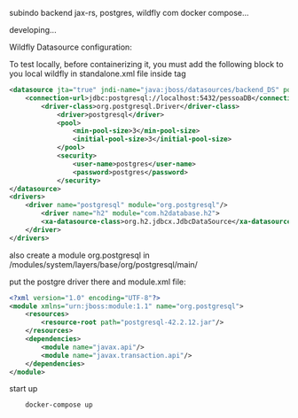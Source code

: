 subindo backend jax-rs, postgres, wildfly com docker compose...

developing...

Wildfly Datasource configuration:

To test locally, before containerizing it, you must add the following block to you local wildfly in standalone.xml file inside <datasources> tag 

```xml
<datasource jta="true" jndi-name="java:jboss/datasources/backend_DS" pool-name="backend_DS" enabled="true">
    <connection-url>jdbc:postgresql://localhost:5432/pessoaDB</connection-url>
        <driver-class>org.postgresql.Driver</driver-class>
            <driver>postgresql</driver>
            <pool>
                <min-pool-size>3</min-pool-size>
                <initial-pool-size>3</initial-pool-size>
            </pool>
            <security>
                <user-name>postgres</user-name>
                <password>postgres</password>
            </security>
</datasource>
<drivers>
    <driver name="postgresql" module="org.postgresql"/>
        <driver name="h2" module="com.h2database.h2">
        <xa-datasource-class>org.h2.jdbcx.JdbcDataSource</xa-datasource-class>
    </driver>           
</drivers>
```
also create a module org.postgresql in <wildfly-home>/modules/system/layers/base/org/postgresql/main/

put the postgre driver there and module.xml file:
```xml
<?xml version="1.0" encoding="UTF-8"?>
<module xmlns="urn:jboss:module:1.1" name="org.postgresql"> 
    <resources>
        <resource-root path="postgresql-42.2.12.jar"/>
    </resources>
    <dependencies>
        <module name="javax.api"/>
        <module name="javax.transaction.api"/>
    </dependencies>
</module>
```

start up

        docker-compose up